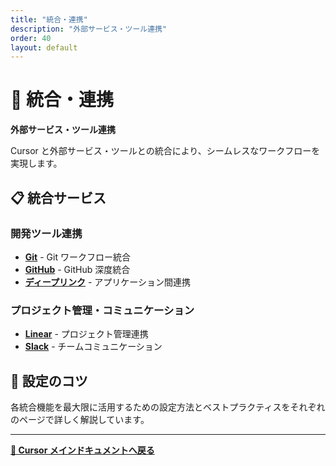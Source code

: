 ```yaml
---
title: "統合・連携"
description: "外部サービス・ツール連携"
order: 40
layout: default
---
```


# 🔗 統合・連携

**外部サービス・ツール連携**

Cursor と外部サービス・ツールとの統合により、シームレスなワークフローを実現します。

## 📋 統合サービス

### 開発ツール連携
- **[Git](git.md)** - Git ワークフロー統合
- **[GitHub](github.md)** - GitHub 深度統合
- **[ディープリンク](deeplinks.md)** - アプリケーション間連携

### プロジェクト管理・コミュニケーション
- **[Linear](linear.md)** - プロジェクト管理連携
- **[Slack](slack.md)** - チームコミュニケーション

## 🚀 設定のコツ

各統合機能を最大限に活用するための設定方法とベストプラクティスをそれぞれのページで詳しく解説しています。

---

**[📖 Cursor メインドキュメントへ戻る](../index.md)**
